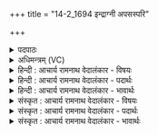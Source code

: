 +++
title = "14-2_1694 इन्द्राग्नी अपसस्परि"

+++
<details><summary>पदपाठः</summary>

इ꣡न्द्रा꣢꣯ग्नी। इ꣡न्द्र꣢꣯। अ꣣ग्नीइ꣡ति꣢। अ꣡प꣢꣯सः। प꣡रि꣢꣯। उ꣡प꣢꣯। प्र। य꣣न्ति। धीत꣡यः। ऋ꣣त꣡स्य꣢। प꣣थ्याः꣢। अ꣡नु꣢꣯। १६९४।
</details>

<details><summary>अधिमन्त्रम् (VC)</summary>

- इन्द्राग्नी
- विश्वामित्रः प्रागाथः
- गायत्री
- षड्जः
</details>

<details><summary>हिन्दी : आचार्य रामनाथ वेदालंकार - विषयः</summary>

द्वितीय ऋचा की व्याख्या उत्तरार्चिक में १५७७ क्रमाङ्क पर जीवात्मा और परमात्मा के विषय में की जा चुकी है। यहाँ आत्मा और मन का विषय वर्णित है।
</details>

<details><summary>हिन्दी : आचार्य रामनाथ वेदालंकार - पदार्थः</summary>

पदार्थान्वय -  हे(इन्द्राग्नी)आत्मा और मन! (धीतयः)ज्ञान(अपसः परि)कर्मों में ही(उप प्रयन्ति)परिसमाप्त हुआ करते हैं। अतः तुम दोनों(ऋतस्य)सत्य कर्म के(पथ्याः)मार्गों का(अनु)अनुसरण करो ॥२॥
</details>

<details><summary>हिन्दी : आचार्य रामनाथ वेदालंकार - भावार्थः</summary>

भावार्थ -  कर्महीन अकेले ज्ञान शोभा नहीं पाते ॥२॥
</details>

<details><summary>संस्कृत : आचार्य रामनाथ वेदालंकार - विषयः</summary>

द्वितीया ऋगुत्तरार्चिके १५७७ क्रमाङ्के जीवात्मपरमात्मविषये व्याख्यातपूर्वा। अत्रात्ममनसोर्विषय उच्यते।
</details>

<details><summary>संस्कृत : आचार्य रामनाथ वेदालंकार - पदार्थः</summary>

पदार्थान्वय -  हे(इन्द्राग्नी)आत्ममनसी! (धीतयः)ज्ञानानि(अपसः परि)कर्मसु एव(उप प्रयन्ति)परिसमाप्यन्ते। अतः युवाम्(ऋतस्य)सत्यकर्मणः(पथ्याः)मार्गान्(अनु)अनुसरतम् ॥२॥२
</details>

<details><summary>संस्कृत : आचार्य रामनाथ वेदालंकार - भावार्थः</summary>

भावार्थ -  कर्महीनानि केवलानि ज्ञानानि न शोभन्ते ॥२॥
</details>